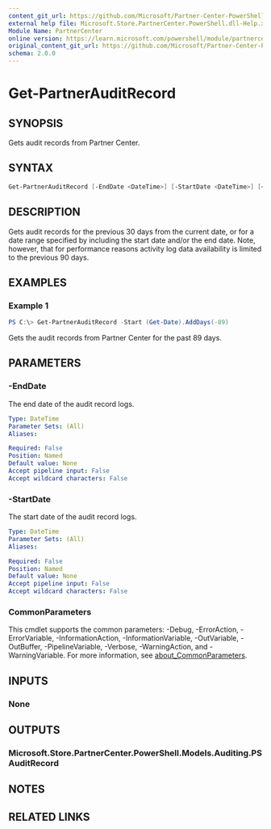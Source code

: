 ```yaml
---
content_git_url: https://github.com/Microsoft/Partner-Center-PowerShell/blob/master/docs/help/Get-PartnerAuditRecord.md
external help file: Microsoft.Store.PartnerCenter.PowerShell.dll-Help.xml
Module Name: PartnerCenter
online version: https://learn.microsoft.com/powershell/module/partnercenter/Get-PartnerAuditRecord
original_content_git_url: https://github.com/Microsoft/Partner-Center-PowerShell/blob/master/docs/help/Get-PartnerAuditRecord.md
schema: 2.0.0
---
```


# Get-PartnerAuditRecord

## SYNOPSIS
Gets audit records from Partner Center.

## SYNTAX

```powershell
Get-PartnerAuditRecord [-EndDate <DateTime>] [-StartDate <DateTime>] [<CommonParameters>]
```

## DESCRIPTION
Gets audit records for the previous 30 days from the current date, or for a date range specified by including the start date and/or the end date. Note, however, that for performance reasons activity log data availability is limited to the previous 90 days.

## EXAMPLES

### Example 1
```powershell
PS C:\> Get-PartnerAuditRecord -Start (Get-Date).AddDays(-89)
```

Gets the audit records from Partner Center for the past 89 days.

## PARAMETERS

### -EndDate
The end date of the audit record logs.

```yaml
Type: DateTime
Parameter Sets: (All)
Aliases:

Required: False
Position: Named
Default value: None
Accept pipeline input: False
Accept wildcard characters: False
```

### -StartDate
The start date of the audit record logs.

```yaml
Type: DateTime
Parameter Sets: (All)
Aliases:

Required: False
Position: Named
Default value: None
Accept pipeline input: False
Accept wildcard characters: False
```

### CommonParameters
This cmdlet supports the common parameters: -Debug, -ErrorAction, -ErrorVariable, -InformationAction, -InformationVariable, -OutVariable, -OutBuffer, -PipelineVariable, -Verbose, -WarningAction, and -WarningVariable. For more information, see [about_CommonParameters](http://go.microsoft.com/fwlink/?LinkID=113216).

## INPUTS

### None

## OUTPUTS

### Microsoft.Store.PartnerCenter.PowerShell.Models.Auditing.PSAuditRecord

## NOTES

## RELATED LINKS
